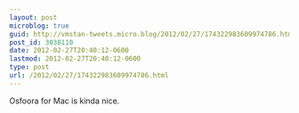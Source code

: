```yaml
---
layout: post
microblog: true
guid: http://vmstan-tweets.micro.blog/2012/02/27/174322983609974786.html
post_id: 3038110
date: 2012-02-27T20:40:12-0600
lastmod: 2012-02-27T20:40:12-0600
type: post
url: /2012/02/27/174322983609974786.html
---
```

Osfoora for Mac is kinda nice.
